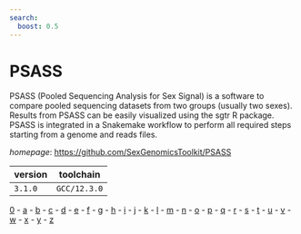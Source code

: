 ```yaml
---
search:
  boost: 0.5
---
```

# PSASS

PSASS (Pooled Sequencing Analysis for Sex Signal) is a software to compare pooled sequencing datasets from two groups (usually two sexes). Results from PSASS can be easily visualized using the sgtr R package. PSASS is integrated in a Snakemake workflow to perform all required steps starting from a genome and reads files.

*homepage*: <https://github.com/SexGenomicsToolkit/PSASS>

version | toolchain
--------|----------
``3.1.0`` | ``GCC/12.3.0``

[0](../0/index.md) - [a](../a/index.md) - [b](../b/index.md) - [c](../c/index.md) - [d](../d/index.md) - [e](../e/index.md) - [f](../f/index.md) - [g](../g/index.md) - [h](../h/index.md) - [i](../i/index.md) - [j](../j/index.md) - [k](../k/index.md) - [l](../l/index.md) - [m](../m/index.md) - [n](../n/index.md) - [o](../o/index.md) - [p](../p/index.md) - [q](../q/index.md) - [r](../r/index.md) - [s](../s/index.md) - [t](../t/index.md) - [u](../u/index.md) - [v](../v/index.md) - [w](../w/index.md) - [x](../x/index.md) - [y](../y/index.md) - [z](../z/index.md)

